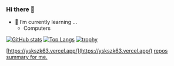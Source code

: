 ### Hi there 👋

- 🌱 I’m currently learning ...
  - Computers

[![GitHub stats](https://github-readme-stats.vercel.app/api?username=yskszk63&show_icons=true)](https://github.com/anuraghazra/github-readme-stats)
[![Top Langs](https://github-readme-stats.vercel.app/api/top-langs/?username=yskszk63&layout=compact)](https://github.com/anuraghazra/github-readme-stats)
[![trophy](https://github-profile-trophy.vercel.app/?username=yskszk63)](https://github.com/ryo-ma/github-profile-trophy)

[https://yskszk63.vercel.app/](https://yskszk63.vercel.app/)
[repos summary for me.](yskszk63.github.io/summary/)
